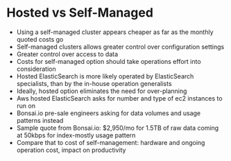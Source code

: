 # Hosted vs Self-Managed #

* Using a self-managed cluster appears cheaper as far as the monthly quoted costs go
* Self-managed clusters allows greater control over configuration settings
* Greater control over access to data
* Costs for self-managed option should take operations effort into consideration
* Hosted ElasticSearch is more likely operated by ElasticSearch specialists, than by the in-house operation generalists
* Ideally, hosted option eliminates the need for over-planning
* Aws hosted ElasticSearch asks for number and type of ec2 instances to run on
* Bonsai.io pre-sale engineers asking for data volumes and usage patterns instead
* Sample quote from Bonsai.io: $2,950/mo for 1.5TB of raw data coming at 50kbps for index-mostly usage pattern
* Compare that to cost of self-management: hardware and ongoing operation cost, impact on productivity